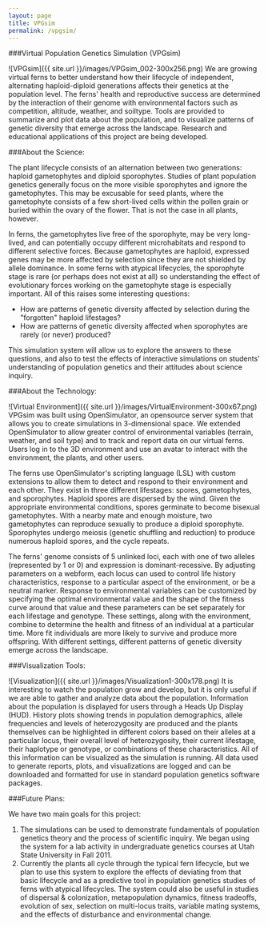 ```yaml
---
layout: page
title: VPGsim
permalink: /vpgsim/
---
```


###Virtual Population Genetics Simulation (VPGsim)

![VPGsim]({{ site.url }}/images/VPGsim_002-300x256.png)
We are growing virtual ferns to better understand how their lifecycle of independent, alternating haploid-diploid generations affects their genetics at the population level. The ferns' health and reproductive success are determined by the interaction of their genome with environmental factors such as competition, altitude, weather, and soiltype. Tools are provided to summarize and plot data about the population, and to visualize patterns of genetic diversity that emerge across the landscape. Research and educational applications of this project are being developed.

###About the Science:

The plant lifecycle consists of an alternation between two generations: haploid gametophytes and diploid sporophytes. Studies of plant population genetics generally focus on the more visible sporophytes and ignore the gametophytes. This may be excusable for seed plants, where the gametophyte consists of a few short-lived cells within the pollen grain or buried within the ovary of the flower. That is not the case in all plants, however.

In ferns, the gametophytes live free of the sporophyte, may be very long-lived, and can potentially occupy different microhabitats and respond to different selective forces. Because gametophytes are haploid, expressed genes may be more affected by selection since they are not shielded by allele dominance. In some ferns with atypical lifecycles, the sporophyte stage is rare (or perhaps does not exist at all) so understanding the effect of evolutionary forces working on the gametophyte stage is especially important. All of this raises some interesting questions:

* How are patterns of genetic diversity affected by selection during the "forgotten" haploid lifestages?
* How are patterns of genetic diversity affected when sporophytes are rarely (or never) produced?

This simulation system will allow us to explore the answers to these questions, and also to test the effects of interactive simulations on students' understanding of population genetics and their attitudes about science inquiry.

###About the Technology:

![Virtual Environment]({{ site.url }}/images/VirtualEnvironment-300x67.png)
VPGsim was built using OpenSimulator, an opensource server system that allows you to create simulations in 3-dimensional space. We extended OpenSimulator to allow greater control of environmental variables (terrain, weather, and soil type) and to track and report data on our virtual ferns. Users log in to the 3D environment and use an avatar to interact with the environment, the plants, and other users.

The ferns use OpenSimulator's scripting language (LSL) with custom extensions to allow them to detect and respond to their environment and each other. They exist in three different lifestages: spores, gametophytes, and sporophytes. Haploid spores are dispersed by the wind. Given the appropriate environmental conditions, spores germinate to become bisexual gametophytes. With a nearby mate and enough moisture, two gametophytes can reproduce sexually to produce a diploid sporophyte. Sporophytes undergo meiosis (genetic shuffling and reduction) to produce numerous haploid spores, and the cycle repeats.

The ferns' genome consists of 5 unlinked loci, each with one of two alleles (represented by 1 or 0) and expression is dominant-recessive. By adjusting parameters on a webform, each locus can used to control life history characteristics, response to a particular aspect of the environment, or be a neutral marker. Response to environmental variables can be customized by specifying the optimal environmental value and the shape of the fitness curve around that value and these parameters can be set separately for each lifestage and genotype. These settings, along with the environment, combine to determine the health and fitness of an individual at a particular time. More fit individuals are more likely to survive and produce more offspring. With different settings, different patterns of genetic diversity emerge across the landscape.

###Visualization Tools:

![Visualization]({{ site.url }}/images/Visualization1-300x178.png)
It is interesting to watch the population grow and develop, but it is only useful if we are able to gather and analyze data about the population. Information about the population is displayed for users through a Heads Up Display (HUD). History plots showing trends in population demographics, allele frequencies and levels of heterozygosity are produced and the plants themselves can be highlighted in different colors based on their alleles at a particular locus, their overall level of heterozygosity, their current lifestage, their haplotype or genotype, or combinations of these characteristics. All of this information can be visualized as the simulation is running. All data used to generate reports, plots, and visualizations are logged and can be downloaded and formatted for use in standard population genetics software packages.

###Future Plans:

We have two main goals for this project:

1. The simulations can be used to demonstrate fundamentals of population genetics theory and the process of scientific inquiry. We began using the system for a lab activity in undergraduate genetics courses at Utah State University in Fall 2011.
2. Currently the plants all cycle through the typical fern lifecycle, but we plan to use this system to explore the effects of deviating from that basic lifecycle and as a predictive tool in population genetics studies of ferns with atypical lifecycles. The system could also be useful in studies of dispersal & colonization, metapopulation dynamics, fitness tradeoffs, evolution of sex, selection on multi-locus traits, variable mating systems, and the effects of disturbance and environmental change.
